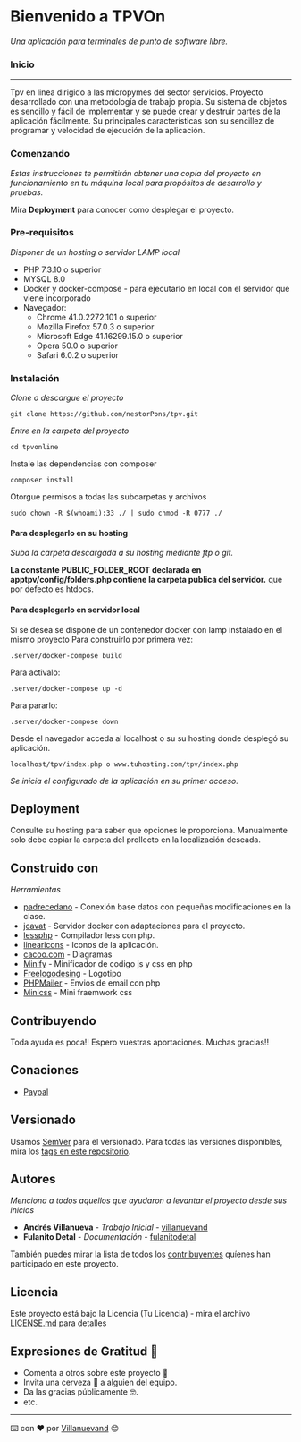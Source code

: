 # Bienvenido a TPVOn

_Una aplicación para terminales de punto de software libre._

### Inicio
___
Tpv en linea dirigido a las micropymes del sector servicios.
Proyecto desarrollado con una metodología de trabajo propia.
Su sistema de objetos es sencillo y fácil de implementar y se puede crear y destruir partes de la aplicación fácilmente. 
Su principales características son su sencillez de programar y velocidad de ejecución de la aplicación.

### Comenzando

_Estas instrucciones te permitirán obtener una copia del proyecto en funcionamiento en tu máquina local para propósitos de desarrollo y pruebas._

Mira **Deployment** para conocer como desplegar el proyecto.


### Pre-requisitos

_Disponer de un hosting o servidor LAMP local_
* PHP 7.3.10 o superior 
* MYSQL 8.0
* Docker y docker-compose - para ejecutarlo en local con el servidor que viene incorporado
* Navegador: 
    * Chrome 41.0.2272.101 o superior
    * Mozilla Firefox 57.0.3 o superior
    * Microsoft Edge 41.16299.15.0 o superior
    * Opera 50.0 o superior
    * Safari 6.0.2 o superior 

### Instalación

_Clone o descargue el proyecto_

```
git clone https://github.com/nestorPons/tpv.git
```

_Entre en la carpeta del proyecto_ 

```
cd tpvonline
```
Instale las dependencias con composer 
``` 
composer install
``` 

Otorgue permisos a todas las subcarpetas y archivos

```
sudo chown -R $(whoami):33 ./ | sudo chmod -R 0777 ./
```

#### Para desplegarlo en su hosting
_Suba la carpeta descargada a su hosting mediante ftp o git._

**La constante PUBLIC_FOLDER_ROOT declarada en apptpv/config/folders.php contiene la carpeta publica del servidor.**
que por defecto es htdocs.


#### Para desplegarlo en servidor local
Si se desea se dispone de un contenedor docker con lamp instalado en el mismo proyecto
Para construirlo por primera vez: 
```
.server/docker-compose build 
```
Para activalo:
```
.server/docker-compose up -d 
```
Para pararlo:
```
.server/docker-compose down
```

Desde el navegador acceda al localhost o su su hosting donde desplegó su aplicación.
```
localhost/tpv/index.php o www.tuhosting.com/tpv/index.php
``` 
_Se inicia el configurado de la aplicación en su primer acceso._


## Deployment

Consulte su hosting para saber que opciones le proporciona.
Manualmente solo debe copiar la carpeta del prollecto en la localización deseada. 


## Construido con

_Herramientas_

* [padrecedano](https://github.com/padrecedano/PHP-PDO) - Conexión base datos con pequeñas modificaciones en la clase.
* [jcavat](https://github.com/jcavat/docker-lamp) - Servidor docker con adaptaciones para el proyecto. 
* [lessphp](https://leafo.net/lessphp/) - Compilador less con php. 
* [linearicons](https://linearicons.com/) - Iconos de la aplicación.
* [cacoo.com](https://cacoo.com) - Diagramas 
* [Minify](https://github.com/matthiasmullie/minify) - Minificador de codigo js y css en php
* [Freelogodesing](https://es.freelogodesign.org/) - Logotipo
* [PHPMailer](https://github.com/nestorPons/tpv/wiki/Base-de-datos) - Envios de email con php
* [Minicss](https://minicss.org) - Mini fraemwork css 
 

## Contribuyendo

Toda ayuda es poca!! 
Espero vuestras aportaciones. 
Muchas gracias!!

## Conaciones 
* [Paypal](paypal.me/reservatucita)


## Versionado

Usamos [SemVer](http://semver.org/) para el versionado. Para todas las versiones disponibles, mira los [tags en este repositorio](https://github.com/nestorpons/TPVON).

## Autores

_Menciona a todos aquellos que ayudaron a levantar el proyecto desde sus inicios_

* **Andrés Villanueva** - *Trabajo Inicial* - [villanuevand](https://github.com/villanuevand)
* **Fulanito Detal** - *Documentación* - [fulanitodetal](#fulanito-de-tal)

También puedes mirar la lista de todos los [contribuyentes](https://github.com/your/project/contributors) quíenes han participado en este proyecto. 

## Licencia

Este proyecto está bajo la Licencia (Tu Licencia) - mira el archivo [LICENSE.md](LICENSE.md) para detalles

## Expresiones de Gratitud 🎁

* Comenta a otros sobre este proyecto 📢
* Invita una cerveza 🍺 a alguien del equipo. 
* Da las gracias públicamente 🤓.
* etc.



---
⌨️ con ❤️ por [Villanuevand](https://github.com/Villanuevand) 😊
